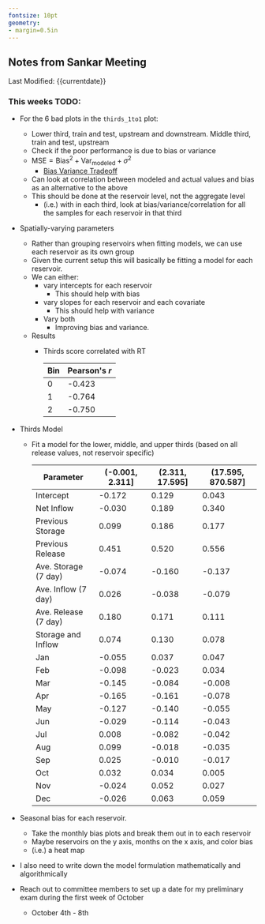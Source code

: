 ```yaml
---
fontsize: 10pt
geometry:
- margin=0.5in
---
```


## Notes from Sankar Meeting

Last Modified: {{currentdate}}

### This weeks TODO:
- For the 6 bad plots in the `thirds_1to1` plot:
  - Lower third, train and test, upstream and downstream. Middle third, train and test, upstream
  - Check if the poor performance is due to bias or variance
  - $\text{MSE} = \text{Bias}^2 + \text{Var}_{\text{modeled}} + \sigma^2$
    - [Bias Variance Tradeoff](https://en.wikipedia.org/wiki/Bias%E2%80%93variance_tradeoff)
  - Can look at correlation between modeled and actual values and bias as an alternative to the above
  - This should be done at the reservoir level, not the aggregate level
    - (i.e.) with in each third, look at bias/variance/correlation for all the samples for each reservoir in that third
- Spatially-varying parameters
  - Rather than grouping reservoirs when fitting models, we can use each reservoir as its own group
  - Given the current setup this will basically be fitting a model for each reservoir. 
  - We can either:
    - vary intercepts for each reservoir
      - This should help with bias
    - vary slopes for each reservoir and each covariate
      - This should help with variance
    - Vary both
      - Improving bias and variance.
  - Results
    - Thirds score correlated with RT

        |Bin | Pearson's *r* |
        |----|---------------|
        | 0  |     -0.423    |
        | 1  |     -0.764    |
        | 2  |     -0.750    |

- Thirds Model
  - Fit a model for the lower, middle, and upper thirds (based on all release values, not reservoir specific)

    | Parameter                  |   (-0.001, 2.311] |   (2.311, 17.595] |   (17.595, 870.587] |
    |----------------------------|-------------------|-------------------|---------------------|
    | Intercept                  |            -0.172 |             0.129 |               0.043 |
    | Net Inflow                 |            -0.030 |             0.189 |               0.340 |
    | Previous Storage           |             0.099 |             0.186 |               0.177 |
    | Previous Release           |             0.451 |             0.520 |               0.556 |
    | Ave. Storage (7 day)       |            -0.074 |            -0.160 |              -0.137 |
    | Ave. Inflow  (7 day)       |             0.026 |            -0.038 |              -0.079 |
    | Ave. Release (7 day)       |             0.180 |             0.171 |               0.111 |
    | Storage and Inflow         |             0.074 |             0.130 |               0.078 |
    | Jan                        |            -0.055 |             0.037 |               0.047 |
    | Feb                        |            -0.098 |            -0.023 |               0.034 |
    | Mar                        |            -0.145 |            -0.084 |              -0.008 |
    | Apr                        |            -0.165 |            -0.161 |              -0.078 |
    | May                        |            -0.127 |            -0.140 |              -0.055 |
    | Jun                        |            -0.029 |            -0.114 |              -0.043 |
    | Jul                        |             0.008 |            -0.082 |              -0.042 |
    | Aug                        |             0.099 |            -0.018 |              -0.035 |
    | Sep                        |             0.025 |            -0.010 |              -0.017 |
    | Oct                        |             0.032 |             0.034 |               0.005 |
    | Nov                        |            -0.024 |             0.052 |               0.027 |
    | Dec                        |            -0.026 |             0.063 |               0.059 |

- Seasonal bias for each reservoir. 
  - Take the monthly bias plots and break them out in to each reservoir
  - Maybe reservoirs on the y axis, months on the x axis, and color bias 
  - (i.e.) a heat map 
- I also need to write down the model formulation mathematically and algorithmically
- Reach out to committee members to set up a date for my preliminary exam during the first week of October
  - October 4th - 8th
